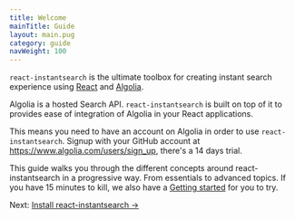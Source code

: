 ```yaml
---
title: Welcome
mainTitle: Guide
layout: main.pug
category: guide
navWeight: 100
---
```


`react-instantsearch` is the ultimate toolbox for creating instant search experience using [React](https://facebook.github.io/react/) and [Algolia](https://www.algolia.com/).

Algolia is a hosted Search API. `react-instantsearch` is built on top of it to provides ease of integration of Algolia in your React applications.

This means you need to have an account on Algolia in order to use `react-instantsearch`. Signup with
your GitHub account at https://www.algolia.com/users/sign_up, there's a 14 days trial.

This guide walks you through the different concepts around react-instantsearch in a progressive way. From
essentials to advanced topics. If you have 15 minutes to kill, we also have a [Getting started](/Getting%20started.html) for you to try.

<div class="guide-nav">
Next: <a href="/guide/Install.html">Install react-instantsearch →</a>
</div>
